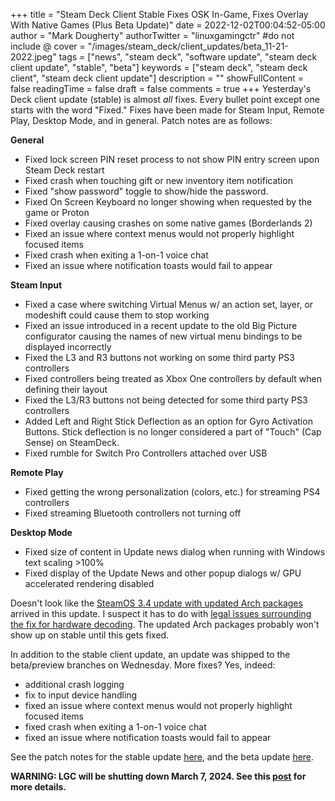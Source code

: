 +++
title = "Steam Deck Client Stable Fixes OSK In-Game, Fixes Overlay With Native Games (Plus Beta Update)"
date = 2022-12-02T00:04:52-05:00
author = "Mark Dougherty"
authorTwitter = "linuxgamingctr" #do not include @
cover = "/images/steam_deck/client_updates/beta_11-21-2022.jpeg"
tags = ["news", "steam deck", "software update", "steam deck client update", "stable", "beta"]
keywords = ["steam deck", "steam deck client", "steam deck client update"]
description = ""
showFullContent = false
readingTime = false
draft = false
comments = true
+++
Yesterday's Deck client update (stable) is almost *all* fixes. Every bullet point except one starts with the word "Fixed." Fixes have been made for Steam Input, Remote Play, Desktop Mode, and in general. Patch notes are as follows:

**General**
- Fixed lock screen PIN reset process to not show PIN entry screen upon Steam Deck restart
- Fixed crash when touching gift or new inventory item notification
- Fixed "show password" toggle to show/hide the password.
- Fixed On Screen Keyboard no longer showing when requested by the game or Proton
- Fixed overlay causing crashes on some native games (Borderlands 2)
- Fixed an issue where context menus would not properly highlight focused items
- Fixed crash when exiting a 1-on-1 voice chat
- Fixed an issue where notification toasts would fail to appear

**Steam Input**
- Fixed a case where switching Virtual Menus w/ an action set, layer, or modeshift could cause them to stop working
- Fixed an issue introduced in a recent update to the old Big Picture configurator causing the names of new virtual menu bindings to be displayed incorrectly
- Fixed the L3 and R3 buttons not working on some third party PS3 controllers
- Fixed controllers being treated as Xbox One controllers by default when defining their layout
- Fixed the L3/R3 buttons not being detected for some third party PS3 controllers
- Added Left and Right Stick Deflection as an option for Gyro Activation Buttons. Stick deflection is no longer considered a part of "Touch" (Cap Sense) on SteamDeck.
- Fixed rumble for Switch Pro Controllers attached over USB

**Remote Play**
- Fixed getting the wrong personalization (colors, etc.) for streaming PS4 controllers
- Fixed streaming Bluetooth controllers not turning off

**Desktop Mode**
- Fixed size of content in Update news dialog when running with Windows text scaling >100%
- Fixed display of the Update News and other popup dialogs w/ GPU accelerated rendering disabled

Doesn't look like the [SteamOS 3.4 update with updated Arch packages](https://linuxgamingcentral.com/posts/steamos-3.4-preview-updates-arch-base/) arrived in this update. I suspect it has to do with [legal issues surrounding the fix for hardware decoding](https://github.com/ValveSoftware/SteamOS/issues/903). The updated Arch packages probably won't show up on stable until this gets fixed.

In addition to the stable client update, an update was shipped to the beta/preview branches on Wednesday. More fixes? Yes, indeed:
- additional crash logging
- fix to input device handling
- fixed an issue where context menus would not properly highlight focused items
- fixed crash when exiting a 1-on-1 voice chat
- fixed an issue where notification toasts would fail to appear

See the patch notes for the stable update [here](https://store.steampowered.com/news/app/1675200/view/3647382450216885311?l=english), and the beta update [here](https://store.steampowered.com/news/app/1675200/view/3647382450216851865?l=english).

**WARNING: LGC will be shutting down March 7, 2024. See this [post](https://linuxgamingcentral.com/posts/the-end-of-lgc/) for more details.**
